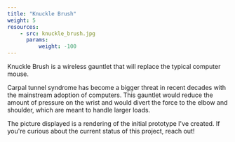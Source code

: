 ```yaml
---
title: "Knuckle Brush"
weight: 5
resources:
    - src: knuckle_brush.jpg
      params:
          weight: -100
---
```


Knuckle Brush is a wireless gauntlet that will replace the typical computer mouse. 

Carpal tunnel syndrome has become a bigger threat in recent decades with the mainstream adoption of computers. This gauntlet would reduce the amount of pressure on the wrist and would divert the force to the elbow and shoulder, which are meant to handle larger loads.

The picture displayed is a rendering of the initial prototype I've created. If you're curious about the current status of this project, reach out!